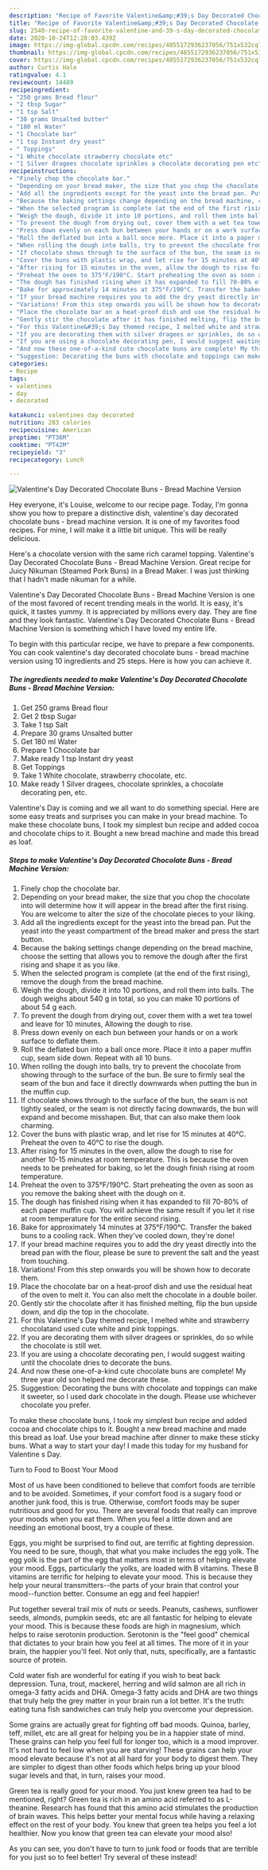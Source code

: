 ```yaml
---
description: "Recipe of Favorite Valentine&amp;#39;s Day Decorated Chocolate Buns - Bread Machine Version"
title: "Recipe of Favorite Valentine&amp;#39;s Day Decorated Chocolate Buns - Bread Machine Version"
slug: 2540-recipe-of-favorite-valentine-and-39-s-day-decorated-chocolate-buns-bread-machine-version
date: 2020-10-24T12:28:03.439Z
image: https://img-global.cpcdn.com/recipes/4855172936237056/751x532cq70/valentines-day-decorated-chocolate-buns-bread-machine-version-recipe-main-photo.jpg
thumbnail: https://img-global.cpcdn.com/recipes/4855172936237056/751x532cq70/valentines-day-decorated-chocolate-buns-bread-machine-version-recipe-main-photo.jpg
cover: https://img-global.cpcdn.com/recipes/4855172936237056/751x532cq70/valentines-day-decorated-chocolate-buns-bread-machine-version-recipe-main-photo.jpg
author: Curtis Hale
ratingvalue: 4.1
reviewcount: 14489
recipeingredient:
- "250 grams Bread flour"
- "2 tbsp Sugar"
- "1 tsp Salt"
- "30 grams Unsalted butter"
- "180 ml Water"
- "1 Chocolate bar"
- "1 tsp Instant dry yeast"
- " Toppings"
- "1 White chocolate strawberry chocolate etc"
- "1 Silver dragees chocolate sprinkles a chocolate decorating pen etc"
recipeinstructions:
- "Finely chop the chocolate bar."
- "Depending on your bread maker, the size that you chop the chocolate into will determine how it will appear in the bread after the first rising. You are welcome to alter the size of the chocolate pieces to your liking."
- "Add all the ingredients except for the yeast into the bread pan. Put the yeast into the yeast compartment of the bread maker and press the start button."
- "Because the baking settings change depending on the bread machine, choose the setting that allows you to remove the dough after the first rising and shape it as you like."
- "When the selected program is complete (at the end of the first rising), remove the dough from the bread machine."
- "Weigh the dough, divide it into 10 portions, and roll them into balls. The dough weighs about 540 g in total, so you can make 10 portions of about 54 g each."
- "To prevent the dough from drying out, cover them with a wet tea towel and leave for 10 minutes, Allowing the dough to rise."
- "Press down evenly on each bun between your hands or on a work surface to deflate them."
- "Roll the deflated bun into a ball once more. Place it into a paper muffin cup, seam side down. Repeat with all 10 buns."
- "When rolling the dough into balls, try to prevent the chocolate from showing through to the surface of the bun. Be sure to firmly seal the seam of the bun and face it directly downwards when putting the bun in the muffin cup."
- "If chocolate shows through to the surface of the bun, the seam is not tightly sealed, or the seam is not directly facing downwards, the bun will expand and become misshapen. But, that can also make them look charming."
- "Cover the buns with plastic wrap, and let rise for 15 minutes at 40℃.  Preheat the oven to 40℃ to rise the dough."
- "After rising for 15 minutes in the oven, allow the dough to rise for another 10-15 minutes at room temperature. This is because the oven needs to be preheated for baking, so let the dough finish rising at room temperature."
- "Preheat the oven to 375°F/190°C. Start preheating the oven as soon as you remove the baking sheet with the dough on it."
- "The dough has finished rising when it has expanded to fill 70-80% of each paper muffin cup. You will achieve the same result if you let it rise at room temperature for the entire second rising."
- "Bake for approximately 14 minutes at 375°F/190°C. Transfer the baked buns to a cooling rack. When they&#39;ve cooled down, they&#39;re done!"
- "If your bread machine requires you to add the dry yeast directly into the bread pan with the flour, please be sure to prevent the salt and the yeast from touching."
- "Variations! From this step onwards you will be shown how to decorate them."
- "Place the chocolate bar on a heat-proof dish and use the residual heat of the oven to melt it. You can also melt the chocolate in a double boiler."
- "Gently stir the chocolate after it has finished melting, flip the bun upside down, and dip the top in the chocolate."
- "For this Valentine&#39;s Day themed recipe, I melted white and strawberry chocolatand used cute white and pink toppings."
- "If you are decorating them with silver dragees or sprinkles, do so while the chocolate is still wet."
- "If you are using a chocolate decorating pen, I would suggest waiting until the chocolate dries to decorate the buns."
- "And now these one-of-a-kind cute chocolate buns are complete! My three year old son helped me decorate these."
- "Suggestion: Decorating the buns with chocolate and toppings can make it sweeter, so I used dark chocolate in the dough. Please use whichever chocolate you prefer."
categories:
- Recipe
tags:
- valentines
- day
- decorated

katakunci: valentines day decorated 
nutrition: 283 calories
recipecuisine: American
preptime: "PT36M"
cooktime: "PT42M"
recipeyield: "3"
recipecategory: Lunch

---
```



![Valentine&#39;s Day Decorated Chocolate Buns - Bread Machine Version](https://img-global.cpcdn.com/recipes/4855172936237056/751x532cq70/valentines-day-decorated-chocolate-buns-bread-machine-version-recipe-main-photo.jpg)

Hey everyone, it's Louise, welcome to our recipe page. Today, I'm gonna show you how to prepare a distinctive dish, valentine&#39;s day decorated chocolate buns - bread machine version. It is one of my favorites food recipes. For mine, I will make it a little bit unique. This will be really delicious.

Here&#39;s a chocolate version with the same rich caramel topping. Valentine&#39;s Day Decorated Chocolate Buns - Bread Machine Version. Great recipe for Juicy Nikuman (Steamed Pork Buns) in a Bread Maker. I was just thinking that I hadn&#39;t made nikuman for a while.

Valentine&#39;s Day Decorated Chocolate Buns - Bread Machine Version is one of the most favored of recent trending meals in the world. It is easy, it's quick, it tastes yummy. It is appreciated by millions every day. They are fine and they look fantastic. Valentine&#39;s Day Decorated Chocolate Buns - Bread Machine Version is something which I have loved my entire life.


To begin with this particular recipe, we have to prepare a few components. You can cook valentine&#39;s day decorated chocolate buns - bread machine version using 10 ingredients and 25 steps. Here is how you can achieve it.

<!--inarticleads1-->

##### The ingredients needed to make Valentine&#39;s Day Decorated Chocolate Buns - Bread Machine Version:

1. Get 250 grams Bread flour
1. Get 2 tbsp Sugar
1. Take 1 tsp Salt
1. Prepare 30 grams Unsalted butter
1. Get 180 ml Water
1. Prepare 1 Chocolate bar
1. Make ready 1 tsp Instant dry yeast
1. Get  Toppings
1. Take 1 White chocolate, strawberry chocolate, etc.
1. Make ready 1 Silver dragees, chocolate sprinkles, a chocolate decorating pen, etc.


Valentine&#39;s Day is coming and we all want to do something special. Here are some easy treats and surprises you can make in your bread machine. To make these chocolate buns, I took my simplest bun recipe and added cocoa and chocolate chips to it. Bought a new bread machine and made this bread as loaf. 

<!--inarticleads2-->

##### Steps to make Valentine&#39;s Day Decorated Chocolate Buns - Bread Machine Version:

1. Finely chop the chocolate bar.
1. Depending on your bread maker, the size that you chop the chocolate into will determine how it will appear in the bread after the first rising. You are welcome to alter the size of the chocolate pieces to your liking.
1. Add all the ingredients except for the yeast into the bread pan. Put the yeast into the yeast compartment of the bread maker and press the start button.
1. Because the baking settings change depending on the bread machine, choose the setting that allows you to remove the dough after the first rising and shape it as you like.
1. When the selected program is complete (at the end of the first rising), remove the dough from the bread machine.
1. Weigh the dough, divide it into 10 portions, and roll them into balls. The dough weighs about 540 g in total, so you can make 10 portions of about 54 g each.
1. To prevent the dough from drying out, cover them with a wet tea towel and leave for 10 minutes, Allowing the dough to rise.
1. Press down evenly on each bun between your hands or on a work surface to deflate them.
1. Roll the deflated bun into a ball once more. Place it into a paper muffin cup, seam side down. Repeat with all 10 buns.
1. When rolling the dough into balls, try to prevent the chocolate from showing through to the surface of the bun. Be sure to firmly seal the seam of the bun and face it directly downwards when putting the bun in the muffin cup.
1. If chocolate shows through to the surface of the bun, the seam is not tightly sealed, or the seam is not directly facing downwards, the bun will expand and become misshapen. But, that can also make them look charming.
1. Cover the buns with plastic wrap, and let rise for 15 minutes at 40℃.  Preheat the oven to 40℃ to rise the dough.
1. After rising for 15 minutes in the oven, allow the dough to rise for another 10-15 minutes at room temperature. This is because the oven needs to be preheated for baking, so let the dough finish rising at room temperature.
1. Preheat the oven to 375°F/190°C. Start preheating the oven as soon as you remove the baking sheet with the dough on it.
1. The dough has finished rising when it has expanded to fill 70-80% of each paper muffin cup. You will achieve the same result if you let it rise at room temperature for the entire second rising.
1. Bake for approximately 14 minutes at 375°F/190°C. Transfer the baked buns to a cooling rack. When they&#39;ve cooled down, they&#39;re done!
1. If your bread machine requires you to add the dry yeast directly into the bread pan with the flour, please be sure to prevent the salt and the yeast from touching.
1. Variations! From this step onwards you will be shown how to decorate them.
1. Place the chocolate bar on a heat-proof dish and use the residual heat of the oven to melt it. You can also melt the chocolate in a double boiler.
1. Gently stir the chocolate after it has finished melting, flip the bun upside down, and dip the top in the chocolate.
1. For this Valentine&#39;s Day themed recipe, I melted white and strawberry chocolatand used cute white and pink toppings.
1. If you are decorating them with silver dragees or sprinkles, do so while the chocolate is still wet.
1. If you are using a chocolate decorating pen, I would suggest waiting until the chocolate dries to decorate the buns.
1. And now these one-of-a-kind cute chocolate buns are complete! My three year old son helped me decorate these.
1. Suggestion: Decorating the buns with chocolate and toppings can make it sweeter, so I used dark chocolate in the dough. Please use whichever chocolate you prefer.


To make these chocolate buns, I took my simplest bun recipe and added cocoa and chocolate chips to it. Bought a new bread machine and made this bread as loaf. Use your bread machine after dinner to make these sticky buns. What a way to start your day! I made this today for my husband for Valentine s Day. 

Turn to Food to Boost Your Mood


Most of us have been conditioned to believe that comfort foods are terrible and to be avoided. Sometimes, if your comfort food is a sugary food or another junk food, this is true. Otherwise, comfort foods may be super nutritious and good for you. There are several foods that really can improve your moods when you eat them. When you feel a little down and are needing an emotional boost, try a couple of these.

Eggs, you might be surprised to find out, are terrific at fighting depression. You need to be sure, though, that what you make includes the egg yolk. The egg yolk is the part of the egg that matters most in terms of helping elevate your mood. Eggs, particularly the yolks, are loaded with B vitamins. These B vitamins are terrific for helping to elevate your mood. This is because they help your neural transmitters--the parts of your brain that control your mood--function better. Consume an egg and feel happier!

Put together several trail mix of nuts or seeds. Peanuts, cashews, sunflower seeds, almonds, pumpkin seeds, etc are all fantastic for helping to elevate your mood. This is because these foods are high in magnesium, which helps to raise serotonin production. Serotonin is the "feel good" chemical that dictates to your brain how you feel at all times. The more of it in your brain, the happier you'll feel. Not only that, nuts, specifically, are a fantastic source of protein.

Cold water fish are wonderful for eating if you wish to beat back depression. Tuna, trout, mackerel, herring and wild salmon are all rich in omega-3 fatty acids and DHA. Omega-3 fatty acids and DHA are two things that truly help the grey matter in your brain run a lot better. It's the truth: eating tuna fish sandwiches can truly help you overcome your depression. 

Some grains are actually great for fighting off bad moods. Quinoa, barley, teff, millet, etc are all great for helping you be in a happier state of mind. These grains can help you feel full for longer too, which is a mood improver. It's not hard to feel low when you are starving! These grains can help your mood elevate because it's not at all hard for your body to digest them. They are simpler to digest than other foods which helps bring up your blood sugar levels and that, in turn, raises your mood.

Green tea is really good for your mood. You just knew green tea had to be mentioned, right? Green tea is rich in an amino acid referred to as L-theanine. Research has found that this amino acid stimulates the production of brain waves. This helps better your mental focus while having a relaxing effect on the rest of your body. You knew that green tea helps you feel a lot healthier. Now you know that green tea can elevate your mood also!

As you can see, you don't have to turn to junk food or foods that are terrible for you just so to feel better! Try several of these instead!

